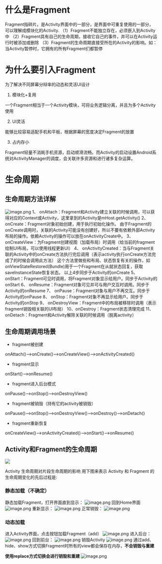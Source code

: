 # 什么是Fragment
Fragment指碎片。是Activity界面中的一部分，是界面中可重复使用的一部分，可以理解成模块化的Activity.
（1）Fragment不能独立存在，必须嵌入到Activity中
（2）Fragment具有自己的生命周期，接收它自己的事件，并可以在Activity运行时被添加或删除
（3）Fragment的生命周期直接受所在的Activity的影响。如：当Activity暂停时，它拥有的所有Fragment们都暂停
# 为什么要引入Fragment
为了解决不同屏幕分辩率的动态和灵活UI设计

1. 模块化+复用

一个Fragment相当于一个Activity模块，可将业务逻辑分离，并且为多个Activity使用

2. UI灵活

能够比较容易适配手机和平板，根据屏幕的宽度决定Fragment的放置

3. 占内存小

Fragment轻量不消耗手机资源，启动顺滑流畅。而Activity的启动设置Android系统对ActivityManager的调度，会关联许多资源和进行诸多复杂运算。
# 生命周期
## 生命周期方法详解
![image.png](https://cdn.nlark.com/yuque/0/2023/png/32682386/1683356555358-44fce67a-bdc4-4bf2-ada7-848afc14a127.png#averageHue=%23393736&clientId=u8d405981-5319-4&from=paste&id=u7ae5ec14&originHeight=800&originWidth=299&originalType=url&ratio=1.5&rotation=0&showTitle=false&size=93756&status=done&style=none&taskId=u2fd57c3d-e524-4e78-b790-3082107e01e&title=)
1、 onAttach：Fragment和Activity建立关联的时候调用，可以获得对应的Context或Activity，这里拿到的Activity是mHost.getActivity()
2、 onCreate：Fragment对象初始创建，用于执行初始化操作。
由于Fragment的onCreate调用时，关联的Activity可能没有创建好，所以不要有依赖外部Activity布局的操作。依赖Activity的操作可以放在onActivityCreate中。
3、 onCreateView：为Fragment创建视图（加载布局）时调用（给当前的fragment绘制UI布局，可以使用线程更新UI）
4、 onActivityCreated：当与Fragment关联的Activity中的onCreate方法执行完后调用（表示activity执行onCreate方法完成了的时候会调用此方法）
这个方法里做些和布局、状态恢复有关的操作，如
onViewStateRestored(Bundle)用于一个Fragment在从就状态回复，获取saveInstanceState恢复状态。
以上4步同步于Activity的onCreate
5、 onStart：Fragment可见时调用，将Fragment对象显示给用户。同步于Activity的onStart
6、 onResume：Fragment对象可见并可与用户交互时调用。同步于Activity的onResume
7、 onPause：Fragment对象与用户不再交互。同步于Activity的onPause
8、 onStop：Fragment对象不再显示给用户。同步于Activity的onStop
9、 onDestroyView：Fragment中的布局被移除时调用（表示fragment销毁相关联的UI布局）
10、onDestroy：Fragment状态清理完成
11、 onDetach：Fragment和Activity解除关联的时候调用（脱离activity）
## 生命周期调用场景

- fragment被创建

onAttach()–>onCreate()–>onCreateView()–>onActivityCreated()

- fragment显示

onStart()–>onResume()

- fragment进入后台模式

onPause()–>onStop()–>onDestroyView()

- fragment被销毁（持有它的activity被销毁）

onPause()–>onStop()–>onDestroyView()–>onDestroy()–>onDetach()

- fragment重新恢复

onCreateView()–>onActivityCreated()–>onStart()–>onResume()
## Activity和Fragment的生命周期
![](https://cdn.nlark.com/yuque/0/2023/webp/32682386/1683358349862-37a06ca8-1c3d-4dee-ab0a-e487f944cafa.webp#averageHue=%23e6e6e6&clientId=ua41b0820-43e4-4&from=paste&id=u57981de2&originHeight=675&originWidth=340&originalType=url&ratio=1.5&rotation=0&showTitle=false&status=done&style=none&taskId=uc685233d-50c5-4fd7-9aab-34680d90005&title=)

Activity 生命周期对片段生命周期的影响
用下图来表示 Activity 和 Fragment 的生命周期变化的先后过程是:
### 静态加载（不确定）
静态加载Fragment，打开界面直到显示：
![image.png](https://cdn.nlark.com/yuque/0/2023/png/32682386/1683360406615-5729667d-da73-4b0e-b7c9-94c253717f01.png#averageHue=%232e2d2c&clientId=ua1dd4c4c-b896-4&from=paste&height=231&id=u1b4e6426&originHeight=346&originWidth=1436&originalType=binary&ratio=1.5&rotation=0&showTitle=false&size=111229&status=done&style=none&taskId=ud48294ee-0617-4a71-8a9e-831ad8619e2&title=&width=957.3333333333334)
回到Home界面
![image.png](https://cdn.nlark.com/yuque/0/2023/png/32682386/1683360553085-5b00facc-f100-411c-87a2-7fce731d1231.png#averageHue=%232e2d2c&clientId=ua1dd4c4c-b896-4&from=paste&height=139&id=u7e4391eb&originHeight=209&originWidth=1360&originalType=binary&ratio=1.5&rotation=0&showTitle=false&size=66347&status=done&style=none&taskId=u13c8c1b9-e2ab-44ed-9855-3b0291c1c09&title=&width=906.6666666666666)
重新显示：
![image.png](https://cdn.nlark.com/yuque/0/2023/png/32682386/1683360599329-e07e8501-7b18-4614-9275-18101d73e343.png#averageHue=%232e2d2c&clientId=ua1dd4c4c-b896-4&from=paste&height=159&id=u827745b2&originHeight=238&originWidth=1364&originalType=binary&ratio=1.5&rotation=0&showTitle=false&size=77397&status=done&style=none&taskId=u6f716475-a033-4283-b502-a7d311cb94b&title=&width=909.3333333333334)
正常销毁：
![image.png](https://cdn.nlark.com/yuque/0/2023/png/32682386/1683360658457-8d434682-14ba-4a6f-a6ed-5fa7991d4a6e.png#averageHue=%232e2d2c&clientId=ua1dd4c4c-b896-4&from=paste&height=180&id=u94883eff&originHeight=270&originWidth=1404&originalType=binary&ratio=1.5&rotation=0&showTitle=false&size=88654&status=done&style=none&taskId=ua3cdb14b-4946-4a68-a685-5c44403acea&title=&width=936)
### 动态加载
进入Activity界面，点击按钮加载Fragment（add）
![image.png](https://cdn.nlark.com/yuque/0/2023/png/32682386/1683361521070-8a127db8-abd5-4ef8-95d3-fa7e87260412.png#averageHue=%232e2d2c&clientId=u3a431eaf-97fb-4&from=paste&height=210&id=u175d189a&originHeight=315&originWidth=1467&originalType=binary&ratio=1.5&rotation=0&showTitle=false&size=100950&status=done&style=none&taskId=ua79aa743-e805-458f-955d-e000f976a87&title=&width=978)
进入后台：
![image.png](https://cdn.nlark.com/yuque/0/2023/png/32682386/1683361592500-3d596627-cc88-484d-ba9a-f9a0f7449002.png#averageHue=%232e2d2c&clientId=u3a431eaf-97fb-4&from=paste&height=112&id=u3af90dae&originHeight=168&originWidth=1354&originalType=binary&ratio=1.5&rotation=0&showTitle=false&size=54817&status=done&style=none&taskId=u692a0f2a-ed5e-4a3b-a9c7-188c5b15868&title=&width=902.6666666666666)
回到前台：
![image.png](https://cdn.nlark.com/yuque/0/2023/png/32682386/1683361625389-0792c31e-9280-4395-8356-5ae6a8204b4e.png#averageHue=%232e2d2c&clientId=u3a431eaf-97fb-4&from=paste&height=165&id=u8a51df51&originHeight=248&originWidth=1358&originalType=binary&ratio=1.5&rotation=0&showTitle=false&size=77576&status=done&style=none&taskId=u7d7ab428-a3e9-4460-bff0-7d57d42abb8&title=&width=905.3333333333334)
销毁Activity
![image.png](https://cdn.nlark.com/yuque/0/2023/png/32682386/1683361661665-17bac2d5-6b61-43d4-9d07-c5d21ad384da.png#averageHue=%232e2d2c&clientId=u3a431eaf-97fb-4&from=paste&height=178&id=uf8275547&originHeight=267&originWidth=1425&originalType=binary&ratio=1.5&rotation=0&showTitle=false&size=92155&status=done&style=none&taskId=u51f5cb6b-b810-48f8-a8f0-751378374b7&title=&width=950)
通过add、hide、show方式切换Fragment时所有的view都会保存在内存，**不会销毁与重建**

**使用replace方式切换会进行销毁和重建**
![image.png](https://cdn.nlark.com/yuque/0/2023/png/32682386/1683362221577-977b5b70-c151-43ee-8bd9-061a6a6d3667.png#averageHue=%232f2e2c&clientId=u3a431eaf-97fb-4&from=paste&height=381&id=uadccd1af&originHeight=571&originWidth=1649&originalType=binary&ratio=1.5&rotation=0&showTitle=false&size=208362&status=done&style=none&taskId=ua4c82216-9713-4184-a856-2501b43781c&title=&width=1099.3333333333333)

